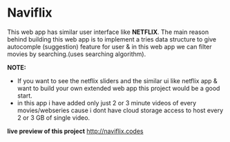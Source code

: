 # Naviflix

This web app has similar user interface like **NETFLIX**. The main reason behind building this web app is to implement a tries data structure to give autocomple (suggestion) feature for user & in this web app we can filter movies by searching.(uses searching algorithm).

**NOTE:**
- If you want to see the netflix sliders and the similar ui like netflix app & want to build your own extended web app this project would be a good start.
- in this app i have added only just 2 or 3 minute videos of every movies/webseries cause i dont have cloud storage access to host every 2 or 3 GB of single video. 

**live preview of this project** http://naviflix.codes






